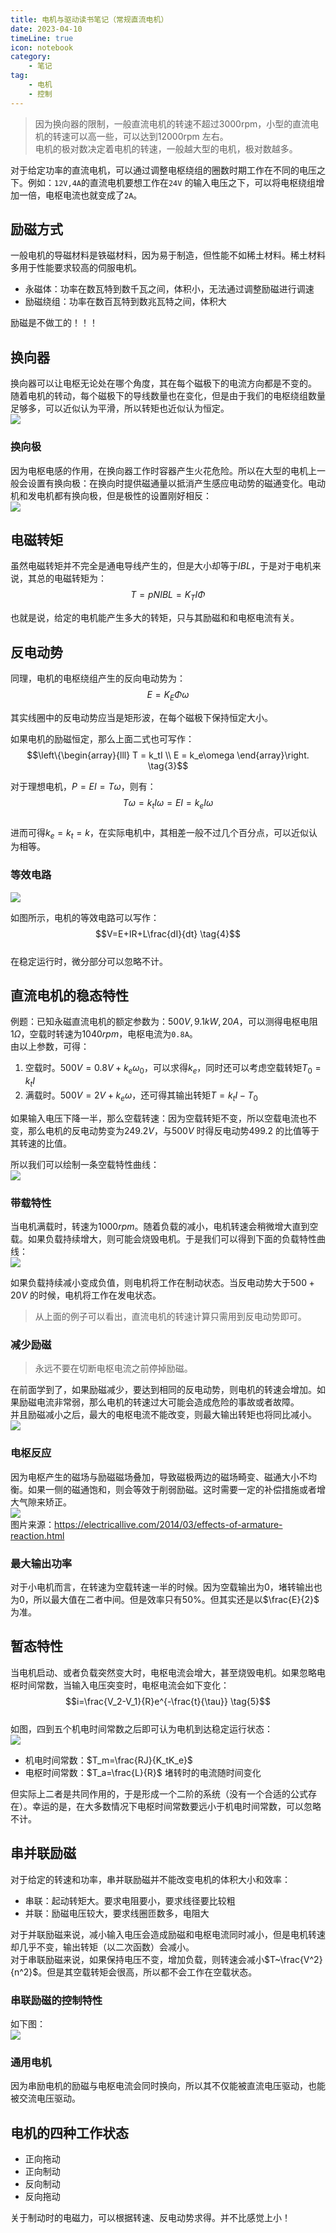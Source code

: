 ```yaml
---
title: 电机与驱动读书笔记（常规直流电机）  
date: 2023-04-10  
timeLine: true
icon: notebook
category:  
    - 笔记  
tag:  
    - 电机  
    - 控制  
---   
```


> 因为换向器的限制，一般直流电机的转速不超过3000rpm，小型的直流电机的转速可以高一些，可以达到12000rpm 左右。  
> 电机的极对数决定着电机的转速，一般越大型的电机，极对数越多。  

对于给定功率的直流电机，可以通过调整电枢绕组的圈数时期工作在不同的电压之下。例如：`12V,4A`的直流电机要想工作在`24V` 的输入电压之下，可以将电枢绕组增加一倍，电枢电流也就变成了`2A`。  

## 励磁方式   
一般电机的导磁材料是铁磁材料，因为易于制造，但性能不如稀土材料。稀土材料多用于性能要求较高的伺服电机。  
- 永磁体：功率在数瓦特到数千瓦之间，体积小，无法通过调整励磁进行调速    
- 励磁绕组：功率在数百瓦特到数兆瓦特之间，体积大  

励磁是不做工的！！！  

## 换向器  
换向器可以让电枢无论处在哪个角度，其在每个磁极下的电流方向都是不变的。    
随着电机的转动，每个磁极下的导线数量也在变化，但是由于我们的电枢绕组数量足够多，可以近似认为平滑，所以转矩也近似认为恒定。    
![](./img/commutator.png)    

### 换向极  
因为电枢电感的作用，在换向器工作时容器产生火花危险。所以在大型的电机上一般会设置有换向极：在换向时提供磁通量以抵消产生感应电动势的磁通变化。电动机和发电机都有换向极，但是极性的设置刚好相反：  
![](./img/interpole.png)

## 电磁转矩  
虽然电磁转矩并不完全是通电导线产生的，但是大小却等于$IBL$，于是对于电机来说，其总的电磁转矩为：  
$$T = pNIBL = K_TI\Phi \tag{1}$$  

也就是说，给定的电机能产生多大的转矩，只与其励磁和和电枢电流有关。  

## 反电动势  
同理，电机的电枢绕组产生的反向电动势为：  
$$E = K_E\Phi\omega \tag{2}$$  

其实线圈中的反电动势应当是矩形波，在每个磁极下保持恒定大小。   

如果电机的励磁恒定，那么上面二式也可写作：  
$$\left\{\begin{array}{lll}
    T = k_tI  \\  
    E = k_e\omega  
\end{array}\right. \tag{3}$$  

对于理想电机，$P = EI = T\omega$，则有：  
$$T\omega = k_tI\omega = EI=k_eI\omega$$  
进而可得$k_e=k_t=k$，在实际电机中，其相差一般不过几个百分点，可以近似认为相等。  

### 等效电路  
![](./img/equivalent-circuit.png)  

如图所示，电机的等效电路可以写作：  
$$V=E+IR+L\frac{dI}{dt} \tag{4}$$  
在稳定运行时，微分部分可以忽略不计。    

## 直流电机的稳态特性  

例题：已知永磁直流电机的额定参数为：$500V, 9.1kW, 20A$，可以测得电枢电阻$1\Omega$，空载时转速为$1040rpm$，电枢电流为`0.8A`。  
由以上参数，可得：  
1. 空载时。$500V = 0.8V + k_e\omega_0$，可以求得$k_e$，同时还可以考虑空载转矩$T_0=k_tI$  
2. 满载时。$500V= 2V + k_e\omega$，还可得其输出转矩$T=k_tI-T_0$  

如果输入电压下降一半，那么空载转速：因为空载转矩不变，所以空载电流也不变，那么电机的反电动势变为$249.2V$，与$500V$ 时得反电动势$499.2$ 的比值等于其转速的比值。   

所以我们可以绘制一条空载特性曲线：  
![](./img/no-load-steady.png)  

### 带载特性   
当电机满载时，转速为$1000rpm$。随着负载的减小，电机转速会稍微增大直到空载。如果负载持续增大，则可能会烧毁电机。于是我们可以得到下面的负载特性曲线：  
![](./img/load-steady.png)  

如果负载持续减小变成负值，则电机将工作在制动状态。当反电动势大于$500+20V$ 的时候，电机将工作在发电状态。  

> 从上面的例子可以看出，直流电机的转速计算只需用到反电动势即可。    

### 减少励磁  
> 永远不要在切断电枢电流之前停掉励磁。  

在前面学到了，如果励磁减少，要达到相同的反电动势，则电机的转速会增加。如果励磁电流非常弱，那么电机的转速过大可能会造成危险的事故或者故障。  
并且励磁减小之后，最大的电枢电流不能改变，则最大输出转矩也将同比减小。  
![](./img/field-weakening.png)  

### 电枢反应  
因为电枢产生的磁场与励磁磁场叠加，导致磁极两边的磁场畸变、磁通大小不均衡。如果一侧的磁通饱和，则会等效于削弱励磁。这时需要一定的补偿措施或者增大气隙来矫正。  
![](./img/armature-reaction.png)  
图片来源：<https://electricallive.com/2014/03/effects-of-armature-reaction.html>  

### 最大输出功率  
对于小电机而言，在转速为空载转速一半的时候。因为空载输出为0，堵转输出也为0，所以最大值在二者中间。但是效率只有$50\%$。但其实还是以$\frac{E}{2}$ 为准。  


## 暂态特性  
当电机启动、或者负载突然变大时，电枢电流会增大，甚至烧毁电机。如果忽略电枢时间常数，当输入电压突变时，电枢电流会如下变化：  
$$i=\frac{V_2-V_1}{R}e^{-\frac{t}{\tau}} \tag{5}$$  
如图，四到五个机电时间常数之后即可认为电机到达稳定运行状态：  
![](./img/increase-armature-voltage.png)  

- 机电时间常数：$T_m=\frac{RJ}{K_tK_e}$  
- 电枢时间常数：$T_a=\frac{L}{R}$ 堵转时的电流随时间变化  

但实际上二者是共同作用的，于是形成一个二阶的系统（没有一个合适的公式存在）。幸运的是，在大多数情况下电枢时间常数要远小于机电时间常数，可以忽略不计。  


## 串并联励磁  
对于给定的转速和功率，串并联励磁并不能改变电机的体积大小和效率：  
- 串联：起动转矩大。要求电阻要小，要求线径要比较粗      
- 并联：励磁电压较大，要求线圈匝数多，电阻大  

 对于并联励磁来说，减小输入电压会造成励磁和电枢电流同时减小，但是电机转速却几乎不变，输出转矩（以二次函数）会减小。  
 对于串联励磁来说，如果保持电压不变，增加负载，则转速会减小$T~\frac{V^2}{n^2}$。但是其空载转矩会很高，所以都不会工作在空载状态。   

 ### 串联励磁的控制特性   
 如下图：  
 ![](./img/series-character.png)  

 ### 通用电机  
 因为串励电机的励磁与电枢电流会同时换向，所以其不仅能被直流电压驱动，也能被交流电压驱动。

 ## 电机的四种工作状态  
- 正向拖动  
- 正向制动  
- 反向制动  
- 反向拖动  

关于制动时的电磁力，可以根据转速、反电动势求得。并不比感觉上小！
